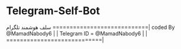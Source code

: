 # Telegram-Self-Bot
سلف هوشمند تلگرام 
============================|
coded By @MamadNabody6      |
                            |
Telegram ID = @MamadNabody6 |
                            |
============================|
